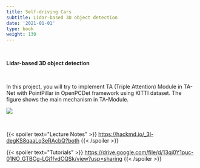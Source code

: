 ```yaml
---
title: Self-driving Cars
subtitle: Lidar-based 3D object detection
date: '2021-01-01'
type: book
weight: 130
---
```


<br>

**Lidar-based 3D object detection**

<br>

In this project, you will try to implement TA (Triple Attention) Module in TA-Net with PointPillar in OpenPCDet framework 
using KITTI dataset. The figure shows the main mechanism in TA-Module.

![](https://i.imgur.com/K1SHsn2.jpg)

<br>

{{< spoiler text="Lecture Notes" >}}
    https://hackmd.io/_3l-degKS8qaaLq3eRAcbQ?both
{{< /spoiler >}}

{{< spoiler text="Tutorials" >}}
    https://drive.google.com/file/d/13qi0Y1puc-01NO_GTBCg-LGj1fvdCQSk/view?usp=sharing
{{< /spoiler >}}
